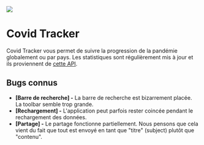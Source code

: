 ![](https://github.com/EmpireDemocratiqueDuPoulpe/Covid-Racer/blob/main/Covid%20Tracker/Media.xcassets/AppIcon.appiconset/120_120.png)

# Covid Tracker
Covid Tracker vous permet de suivre la progression de la pandémie globalement ou par pays. Les statistiques sont régulièrement mis à jour et ils proviennent de [cette API](https://api.covid19api.com/summary).

## Bugs connus
- **[Barre de recherche] -** La barre de recherche est bizarrement placée. La toolbar semble trop grande.
- **[Rechargement] -** L'application peut parfois rester coincée pendant le rechargement des données.
- **[Partage] -** Le partage fonctionne partiellement. Nous pensons que cela vient du fait que tout est envoyé en tant que "titre" (subject) plutôt que "contenu".
